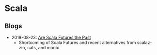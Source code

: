 # Scala

## Blogs

  * 2018-08-23: [Are Scala Futures the Past](https://medium.com/@sderosiaux/are-scala-futures-the-past-69bd62b9c001)
     * Shortcoming of Scala Futures and recent alternatives from scalaz-zio, cats, and monix